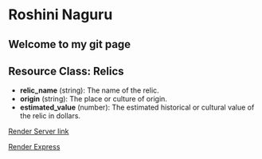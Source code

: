 # Roshini Naguru
## Welcome to my git page
## Resource Class: Relics
- **relic_name** (string): The name of the relic.
- **origin** (string): The place or culture of origin.
- **estimated_value** (number): The estimated historical or cultural value of the relic in dollars.


[Render Server link](https://dashboard.render.com/web/srv-cshub13qf0us73a97jrg/deploys/dep-cshub1bqf0us73a97jv0)

[Render Express](https://f24wb57naguru.onrender.com/)
